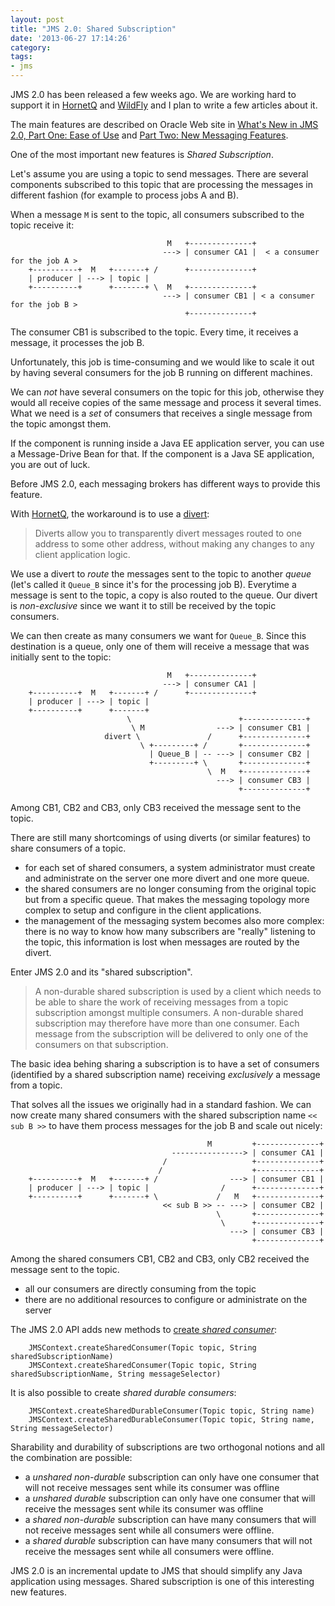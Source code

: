 ```yaml
---
layout: post
title: "JMS 2.0: Shared Subscription"
date: '2013-06-27 17:14:26'
category: 
tags:
- jms
---
```


JMS 2.0 has been released a few weeks ago. We are working hard to support it in [HornetQ][hornetq] and [WildFly](http://wildfly.org) and I plan to write a few articles about it.

The main features are described on Oracle Web site in [What's New in JMS 2.0, Part One: Ease of Use][new-part-one] and [Part Two: New Messaging Features][new-part-two].

One of the most important new features is *Shared Subscription*.

Let's assume you are using a topic to send messages. There are several components subscribed to this topic that are processing the messages in different fashion (for example to process jobs A and B).

When a message `M` is sent to the topic, all consumers subscribed to the topic receive it:

<pre><code class="no-highlight">                                   M   +--------------+
                                  ---> | consumer CA1 |  < a consumer for the job A >
    +----------+  M   +-------+ /      +--------------+
    | producer | ---> | topic |   
    +----------+      +-------+ \  M   +--------------+
                                  ---> | consumer CB1 | < a consumer for the job B >
                                       +--------------+
</code></pre>

The consumer CB1 is subscribed to the topic. Every time, it receives a message, it processes the job B.

Unfortunately, this job is time-consuming and we would like to scale it out by having several consumers for the job B running on different machines.

We can *not* have several consumers on the topic for this job, otherwise they would all receive copies of the same message and process it several times. What we need is a *set* of consumers that receives a single message from the topic amongst them.

If the component is running inside a Java EE application server, you can use a Message-Drive Bean for that. If the component is a Java SE application, you are out of luck.

Before JMS 2.0, each messaging brokers has different ways to provide this feature.

With [HornetQ][hornetq], the workaround is to use a [divert][divert]:

> Diverts allow you to transparently divert messages routed to one address to some other address, without making any changes to any client application logic.

We use a divert to *route* the messages sent to the topic to another *queue* (let's called it `Queue_B` since it's for the processing job B). Everytime a message is sent to the topic, a copy is also routed to the queue. Our divert is *non-exclusive* since we want it to still be received by the topic consumers.

We can then create as many consumers we want for `Queue_B`. Since this destination is a queue, only one of them will receive a message that was initially sent to the topic:

<pre><code class="no-highlight">                                   M   +--------------+
                                  ---> | consumer CA1 |
    +----------+  M   +-------+ /      +--------------+
    | producer | ---> | topic |  
    +----------+      +-------+  
                          \                        +--------------+
                           \ M                ---> | consumer CB1 |
                     divert \               /      +--------------+
                             \ +---------+ /       +--------------+  
                               | Queue_B | -- ---> | consumer CB2 |
                               +---------+ \       +--------------+
                                            \  M   +--------------+
                                              ---> | consumer CB3 |
                                                   +--------------+
</code></pre>                                                  

Among CB1, CB2 and CB3, only CB3 received the message sent to the topic.

There are still many shortcomings of using diverts (or similar features) to share consumers of a topic.

* for each set of shared consumers, a system administrator must create and administrate on the server one more divert and one more queue.
* the shared consumers are no longer consuming from the original topic but from a specific queue. That makes the messaging topology more complex to setup and configure in the client applications.
* the management of the messaging system becomes also more complex: there is no way to know how many subscribers are "really" listening to the topic, this information is lost when messages are routed by the divert.

Enter JMS 2.0 and its "shared subscription".

> A non-durable shared subscription is used by a client which needs to be able to share the work of receiving messages from a topic subscription amongst multiple consumers. A non-durable shared subscription may therefore have more than one consumer. Each message from the subscription will be delivered to only one of the consumers on that subscription.

The basic idea behing sharing a subscription is to have a set of consumers (identified by a shared subscription name) receiving *exclusively* a message from a topic.

That solves all the issues we originally had in a standard fashion.
We can now create many shared consumers with the shared subscription name `<< sub B >>` to have them process messages for the job B and scale out nicely:

<pre><code class="no-highlight">                                            M         +--------------+
                                    ----------------> | consumer CA1 |
                                  /                   +--------------+
                                 /                    +--------------+
    +----------+  M   +-------+ /                ---> | consumer CB1 |
    | producer | ---> | topic |                /      +--------------+
    +----------+      +-------+ \             /   M   +--------------+
                                  << sub B >> -- ---> | consumer CB2 |
                                              \       +--------------+
                                               \      +--------------+
                                                 ---> | consumer CB3 |
                                                      +--------------+
</code></pre>

Among the shared consumers CB1, CB2 and CB3, only CB2 received the message sent to the topic.

* all our consumers are directly consuming from the topic
* there are no additional resources to configure or administrate on the server

The JMS 2.0 API adds new methods to [create *shared consumer*][javadoc]:

<pre><code class="java">    JMSContext.createSharedConsumer(Topic topic, String sharedSubscriptionName)
    JMSContext.createSharedConsumer(Topic topic, String sharedSubscriptionName, String messageSelector)
</code></pre>

It is also possible to create *shared durable consumers*:

<pre><code class="java">    JMSContext.createSharedDurableConsumer(Topic topic, String name)
    JMSContext.createSharedDurableConsumer(Topic topic, String name, String messageSelector)
</code></pre>

Sharability and durability of subscriptions are two orthogonal notions and all the combination are possible:

* a *unshared non-durable* subscription can only have one consumer that will not receive messages sent while its consumer was offline
* a *unshared durable* subscription can only have one consumer that will receive the messages sent while its consumer was offline
* a *shared non-durable* subscription can have many consumers that will not receive messages sent while all consumers were offline.
* a *shared durable* subscription can have many consumers that will not receive the messages sent while all consumers were offline.

JMS 2.0 is an incremental update to JMS that should simplify any Java application using messages. Shared subscription is one of this interesting new features.

[new-part-one]: http://www.oracle.com/technetwork/articles/java/jms20-1947669.html
[new-part-two]: http://www.oracle.com/technetwork/articles/java/jms2messaging-1954190.html
[hornetq]: http://hornetq.org/
[divert]: http://docs.jboss.org/hornetq/2.3.0.Final/docs/user-manual/html/diverts.html
[javadoc]: https://jms-spec.java.net/2.0/apidocs/javax/jms/JMSContext.html#createSharedConsumer(javax.jms.Topic,%20java.lang.String)
